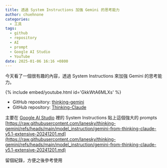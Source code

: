 ```yaml
---
title: 透過 System Instructions 加強 Gemini 的思考能力
author: chuehnone
categories:
  - 工具
tags:
  - github
  - repository
  - AI
  - prompt
  - Google AI Studio
  - YouTube
date: 2025-01-06 16:16 +0800
---
```


今天看了一個很有趣的內容，透過 System Instructions 來加強 Gemini 的思考能力。

{% include embed/youtube.html id='GkkWtA6MLXs' %}

- GitHub repository: [thinking-gemini](https://github.com/lanesky/thinking-gemini)
- GitHub repository: [Thinking-Claude](https://github.com/richards199999/Thinking-Claude)

主要在 [Google AI Studio](https://aistudio.google.com/prompts) 裡的 System Instructions 貼上這個強大的 prompts [https://raw.githubusercontent.com/lanesky/thinking-gemini/refs/heads/main/model_instruction/gemini-from-thinking-claude-v5.1-extensive-20241201.md](https://raw.githubusercontent.com/lanesky/thinking-gemini/refs/heads/main/model_instruction/gemini-from-thinking-claude-v5.1-extensive-20241201.md)

留個紀錄，方便之後參考使用
